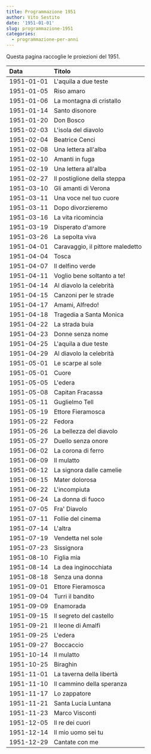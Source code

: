 ```yaml
---
title: Programmazione 1951
author: Vito Sestito
date: '1951-01-01'
slug: programmazione-1951
categories:
  - programmazione-per-anni
---
```



Questa pagina raccoglie le proiezioni del 1951.






|Data       |Titolo                           |
|:----------|:--------------------------------|
|1951-01-01 |L'aquila a due teste             |
|1951-01-05 |Riso amaro                       |
|1951-01-06 |La montagna di cristallo         |
|1951-01-14 |Santo disonore                   |
|1951-01-20 |Don Bosco                        |
|1951-02-03 |L'isola del diavolo              |
|1951-02-04 |Beatrice Cenci                   |
|1951-02-08 |Una lettera all'alba             |
|1951-02-10 |Amanti in fuga                   |
|1951-02-19 |Una lettera all'alba             |
|1951-02-27 |Il postiglione della steppa      |
|1951-03-10 |Gli amanti di Verona             |
|1951-03-11 |Una voce nel tuo cuore           |
|1951-03-11 |Dopo divorzieremo                |
|1951-03-16 |La vita ricomincia               |
|1951-03-19 |Disperato d'amore                |
|1951-03-26 |La sepolta viva                  |
|1951-04-01 |Caravaggio, il pittore maledetto |
|1951-04-04 |Tosca                            |
|1951-04-07 |Il delfino verde                 |
|1951-04-11 |Voglio bene soltanto a te!       |
|1951-04-14 |Al diavolo la celebrità          |
|1951-04-15 |Canzoni per le strade            |
|1951-04-17 |Amami, Alfredo!                  |
|1951-04-18 |Tragedia a Santa Monica          |
|1951-04-22 |La strada buia                   |
|1951-04-23 |Donne senza nome                 |
|1951-04-25 |L'aquila a due teste             |
|1951-04-29 |Al diavolo la celebrità          |
|1951-05-01 |Le scarpe al sole                |
|1951-05-01 |Cuore                            |
|1951-05-05 |L'edera                          |
|1951-05-08 |Capitan Fracassa                 |
|1951-05-11 |Guglielmo Tell                   |
|1951-05-19 |Ettore Fieramosca                |
|1951-05-22 |Fedora                           |
|1951-05-26 |La bellezza del diavolo          |
|1951-05-27 |Duello senza onore               |
|1951-06-02 |La corona di ferro               |
|1951-06-09 |Il mulatto                       |
|1951-06-12 |La signora dalle camelie         |
|1951-06-15 |Mater dolorosa                   |
|1951-06-22 |L'incompiuta                     |
|1951-06-24 |La donna di fuoco                |
|1951-07-05 |Fra' Diavolo                     |
|1951-07-11 |Follie del cinema                |
|1951-07-14 |L'altra                          |
|1951-07-19 |Vendetta nel sole                |
|1951-07-23 |Sissignora                       |
|1951-08-10 |Figlia mia                       |
|1951-08-14 |La dea inginocchiata             |
|1951-08-18 |Senza una donna                  |
|1951-09-01 |Ettore Fieramosca                |
|1951-09-04 |Turri il bandito                 |
|1951-09-09 |Enamorada                        |
|1951-09-15 |Il segreto del castello          |
|1951-09-21 |Il leone di Amalfi               |
|1951-09-25 |L'edera                          |
|1951-09-27 |Boccaccio                        |
|1951-10-14 |Il mulatto                       |
|1951-10-25 |Biraghin                         |
|1951-11-01 |La taverna della libertà         |
|1951-11-10 |Il cammino della speranza        |
|1951-11-17 |Lo zappatore                     |
|1951-11-21 |Santa Lucia Luntana              |
|1951-11-23 |Marco Visconti                   |
|1951-12-05 |Il re dei cuori                  |
|1951-12-14 |Il mio uomo sei tu               |
|1951-12-29 |Cantate con me                   |

